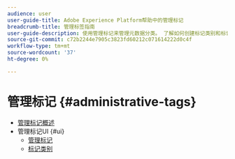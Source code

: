 ```yaml
---
audience: user
user-guide-title: Adobe Experience Platform帮助中的管理标记
breadcrumb-title: 管理标签指南
user-guide-description: 使用管理标记来管理元数据分类。 了解如何创建标记类别和标记。
source-git-commit: c72b2244e7905c3823fd60212c071614222d0c4f
workflow-type: tm+mt
source-wordcount: '37'
ht-degree: 0%

---
```



# 管理标记 {#administrative-tags}

* [管理标记概述](overview.md)
* 管理标记UI {#ui}
   * [管理标记](ui/managing-tags.md)
   * [标记类别](ui/tags-categories.md)
